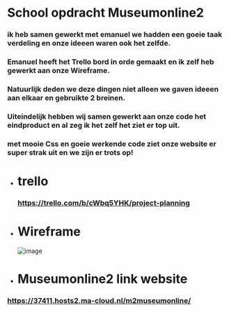 # School opdracht Museumonline2
### ik heb samen gewerkt met emanuel we hadden een goeie taak verdeling en onze ideeen waren ook het zelfde.
### Emanuel heeft het Trello bord in orde gemaakt en ik zelf heb gewerkt aan onze Wireframe.
### Natuurlijk deden we deze dingen niet alleen we gaven ideeen aan elkaar en gebruikte 2 breinen.
### Uiteindelijk hebben wij samen gewerkt aan onze code het eindproduct en al zeg ik het zelf het ziet er top uit. 
### met mooie Css en goeie werkende code ziet onze website er super strak uit en we zijn er trots op!
* # trello
  ### https://trello.com/b/cWbq5YHK/project-planning
* # Wireframe
  ![image](https://github.com/EmanuelG07/m2museumonline/assets/144898896/1a7a7f7d-bee7-4a36-9eb0-527099ab2454)
*  # Museumonline2 link website
  ### https://37411.hosts2.ma-cloud.nl/m2museumonline/ 

  
